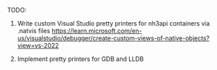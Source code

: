 TODO:
1) Write custom Visual Studio pretty printers for nh3api containers via .natvis files
https://learn.microsoft.com/en-us/visualstudio/debugger/create-custom-views-of-native-objects?view=vs-2022

2) Implement pretty printers for GDB and LLDB
